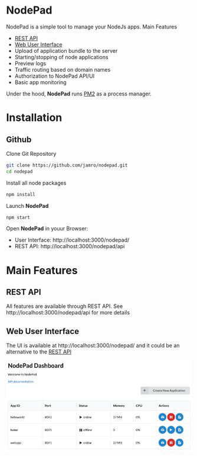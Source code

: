 # NodePad
NodePad is a simple tool to manage your NodeJs apps. Main Features
- [REST API](#rest-api)
- [Web User Interface](#web-user-interface)
- Upload of application bundle to the server
- Starting/stopping of node applications
- Preview logs
- Traffic routing based on domain names
- Authorization to NodePad API/UI
- Basic app monitoring

Under the hood, **NodePad** runs [PM2](https://www.npmjs.com/package/pm2) as a process manager.

# Installation

## Github

Clone Git Repository
```bash
git clone https://github.com/jamro/nodepad.git
cd nodepad
```

Install all node packages
```bash
npm install
```

Launch **NodePad**
```bash
npm start
```

Open **NodePad** in youur Browser:
- User Interface: http://localhost:3000/nodepad/
- REST API: http://localhost:3000/nodepad/api

# Main Features

## REST API
All features are available through REST API. See http://localhost:3000/nodepad/api for more details

## Web User Interface
The UI is available at http://localhost:3000/nodepad/ and it could be an alternative to the [REST API](#rest-api)

![Applicatoin list user interface](./docs/nodepad_ui.png)


